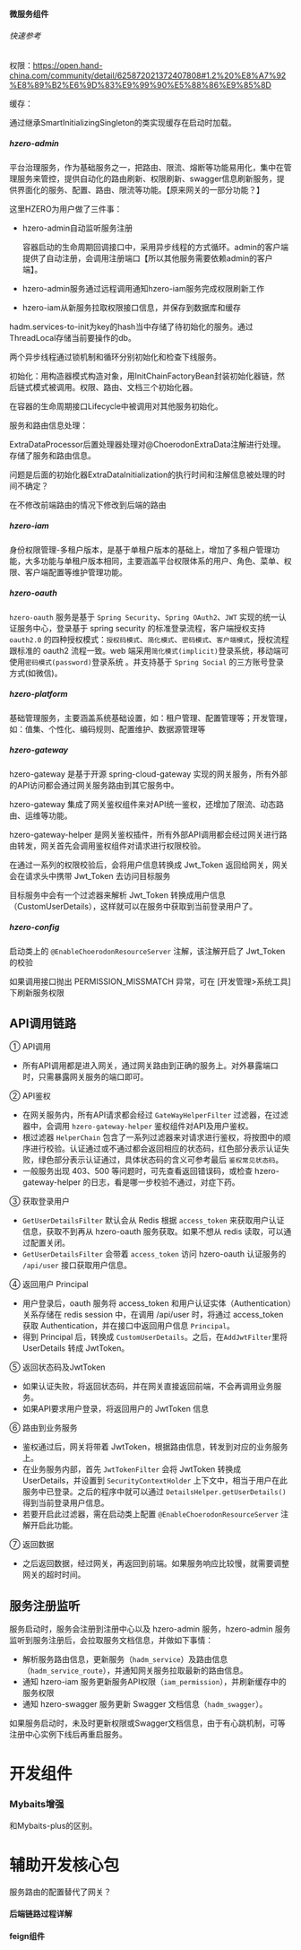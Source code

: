 #### 微服务组件



###### 快速参考

权限：https://open.hand-china.com/community/detail/625872021372407808#1.2%20%E8%A7%92%E8%89%B2%E6%9D%83%E9%99%90%E5%88%86%E9%85%8D



缓存：

通过继承SmartInitializingSingleton的类实现缓存在启动时加载。

##### hzero-admin

平台治理服务，作为基础服务之一，把路由、限流、熔断等功能易用化，集中在管理服务来管控，提供自动化的路由刷新、权限刷新、swagger信息刷新服务，提供界面化的服务、配置、路由、限流等功能。【原来网关的一部分功能？】

这里HZERO为用户做了三件事：

- hzero-admin自动监听服务注册

     容器启动的生命周期回调接口中，采用异步线程的方式循环。admin的客户端提供了自动注册，会调用注册端口【所以其他服务需要依赖admin的客户端】。

- hzero-admin服务通过远程调用通知hzero-iam服务完成权限刷新工作

- hzero-iam从新服务拉取权限接口信息，并保存到数据库和缓存



hadm.services-to-init为key的hash当中存储了待初始化的服务。通过ThreadLocal存储当前要操作的db。

两个异步线程通过锁机制和循环分别初始化和检查下线服务。

初始化：用构造器模式构造对象，用InitChainFactoryBean封装初始化器链，然后链式模式被调用。权限、路由、文档三个初始化器。

在容器的生命周期接口Lifecycle中被调用对其他服务初始化。





服务和路由信息处理：

ExtraDataProcessor后置处理器处理对@ChoerodonExtraData注解进行处理。存储了服务和路由信息。

问题是后面的初始化器ExtraDataInitialization的执行时间和注解信息被处理的时间不确定？



在不修改前端路由的情况下修改到后端的路由



##### hzero-iam

身份权限管理-多租户版本，是基于单租户版本的基础上，增加了多租户管理功能，大多功能与单租户版本相同，主要涵盖平台权限体系的用户、角色、菜单、权限、客户端配置等维护管理功能。





##### *hzero-oauth*

`hzero-oauth` 服务是基于 `Spring Security`、`Spring OAuth2`、`JWT` 实现的统一认证服务中心，登录基于 spring security 的标准登录流程，客户端授权支持 `oauth2.0` 的四种授权模式：`授权码模式`、`简化模式`、`密码模式`、`客户端模式`，授权流程跟标准的 oauth2 流程一致。web 端采用`简化模式(implicit)`登录系统，移动端可使用`密码模式(password)`登录系统 。并支持基于 `Spring Social` 的三方账号登录方式(如微信)。

##### hzero-platform

基础管理服务，主要涵盖系统基础设置，如：租户管理、配置管理等；开发管理，如：值集、个性化、编码规则、配置维护、数据源管理等

##### hzero-gateway

hzero-gateway 是基于开源 spring-cloud-gateway 实现的网关服务，所有外部的API访问都会通过网关服务路由到其它服务中。

hzero-gateway 集成了网关鉴权组件来对API统一鉴权，还增加了限流、动态路由、运维等功能。

hzero-gateway-helper 是网关鉴权插件，所有外部API调用都会经过网关进行路由转发，网关首先会调用鉴权组件对请求进行权限校验。

在通过一系列的权限校验后，会将用户信息转换成 Jwt_Token 返回给网关，网关会在请求头中携带 Jwt_Token 去访问目标服务

目标服务中会有一个过滤器来解析 Jwt_Token 转换成用户信息（CustomUserDetails），这样就可以在服务中获取到当前登录用户了。

##### hzero-config





启动类上的 `@EnableChoerodonResourceServer` 注解，该注解开启了 Jwt_Token 的校验

如果调用接口抛出 PERMISSION_MISSMATCH 异常，可在 [开发管理>系统工具] 下刷新服务权限

## API调用链路

① API调用

- 所有API调用都是进入网关，通过网关路由到正确的服务上。对外暴露端口时，只需暴露网关服务的端口即可。

② API鉴权

- 在网关服务内，所有API请求都会经过 `GateWayHelperFilter` 过滤器，在过滤器中，会调用 `hzero-gateway-helper` 鉴权组件对API及用户鉴权。
- 根过滤器 `HelperChain` 包含了一系列过滤器来对请求进行鉴权，将按图中的顺序进行校验。认证通过或不通过都会返回相应的状态码，红色部分表示认证失败，绿色部分表示认证通过，具体状态码的含义可参考最后 `鉴权常见状态码`。
- 一般服务出现 403、500 等问题时，可先查看返回错误码，或检查 hzero-gateway-helper 的日志，看是哪一步校验不通过，对症下药。

③ 获取登录用户

- `GetUserDetailsFilter` 默认会从 Redis 根据 `access_token` 来获取用户认证信息，获取不到再从 hzero-oauth 服务获取。如果不想从 redis 读取，可以通过配置关闭。
- `GetUserDetailsFilter` 会带着 `access_token` 访问 hzero-oauth 认证服务的 `/api/user` 接口获取用户信息。

④ 返回用户 Principal

- 用户登录后，oauth 服务将 access_token 和用户认证实体（Authentication）关系存储在 redis session 中，在调用 /api/user 时，将通过 access_token 获取 Authentication，并在接口中返回用户信息 `Principal`。
- 得到 Principal 后，转换成 `CustomUserDetails`。之后，在`AddJwtFilter`里将 UserDetails 转成 JwtToken。

⑤ 返回状态码及JwtToken

- 如果认证失败，将返回状态码，并在网关直接返回前端，不会再调用业务服务。
- 如果API要求用户登录，将返回用户的 JwtToken 信息

⑥ 路由到业务服务

- 鉴权通过后，网关将带着 JwtToken，根据路由信息，转发到对应的业务服务上。
- 在业务服务内部，首先 `JwtTokenFilter` 会将 JwtToken 转换成 UserDetails，并设置到 `SecurityContextHolder` 上下文中，相当于用户在此服务中已登录。之后的程序中就可以通过 `DetailsHelper.getUserDetails()` 得到当前登录用户信息。
- 若要开启此过滤器，需在启动类上配置 `@EnableChoerodonResourceServer` 注解开启此功能。

⑦ 返回数据

- 之后返回数据，经过网关，再返回到前端。如果服务响应比较慢，就需要调整网关的超时时间。

## 服务注册监听

服务启动时，服务会注册到注册中心以及 hzero-admin 服务，hzero-admin 服务监听到服务注册后，会拉取服务文档信息，并做如下事情：

- 解析服务路由信息，更新服务（`hadm_service`）及路由信息（`hadm_service_route`），并通知网关服务拉取最新的路由信息。
- 通知 hzero-iam 服务更新服务API权限（`iam_permission`），并刷新缓存中的服务权限
- 通知 hzero-swagger 服务更新 Swagger 文档信息（`hadm_swagger`）。

如果服务启动时，未及时更新权限或Swagger文档信息，由于有心跳机制，可等注册中心实例下线后再重启服务。





# 开发组件

### Mybaits增强

和Mybaits-plus的区别。





# 辅助开发核心包

服务路由的配置替代了网关？





#### 后端链路过程详解

#### feign组件


